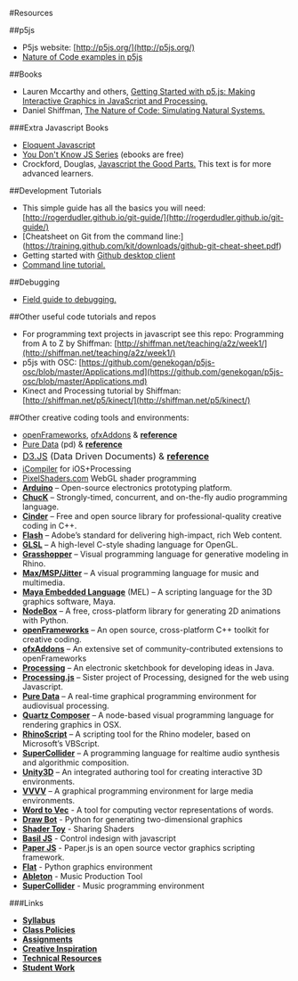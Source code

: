 
#Resources

##p5js

* P5js website: [http://p5js.org/](http://p5js.org/)
* [Nature of Code examples in p5js](https://github.com/shiffman/The-Nature-of-Code-Examples-p5.js)

##Books

* Lauren Mccarthy and others, [Getting Started with p5.js: Making Interactive Graphics in JavaScript and Processing.](http://www.amazon.com/Getting-Started-p5-js-Interactive-JavaScript/dp/1457186772)
* Daniel Shiffman, [The Nature of Code: Simulating Natural Systems.](http://natureofcode.com/)

###Extra Javascript Books

* <a href="http://eloquentjavascript.net/">Eloquent Javascript </a>
* <a href="https://github.com/getify/You-Dont-Know-JS">You Don't Know JS Series</a> (ebooks are free)
* Crockford, Douglas, <a href="http://bdcampbell.net/javascript/book/javascript_the_good_parts.pdf">Javascript the Good Parts.</a> This text is for more advanced learners.

##Development Tutorials
* This simple guide has all the basics you will need: [http://rogerdudler.github.io/git-guide/](http://rogerdudler.github.io/git-guide/)
* [Cheatsheet on Git from the command line:]
(https://training.github.com/kit/downloads/github-git-cheat-sheet.pdf)
* Getting started with [Github desktop client](https://help.github.com/desktop/guides/getting-started/)
* [Command line tutorial.](http://cli.learncodethehardway.org/book/)


##Debugging

* <a href="http://p5js.org/tutorials/debugging/">Field guide to debugging. </a>


##Other useful code tutorials and repos

* For programming text projects in javascript see this repo: Programming from A to Z by Shiffman: [http://shiffman.net/teaching/a2z/week1/](http://shiffman.net/teaching/a2z/week1/)
* p5js with OSC: [https://github.com/genekogan/p5js-osc/blob/master/Applications.md](https://github.com/genekogan/p5js-osc/blob/master/Applications.md)
* Kinect and Processing tutorial by Shiffman: [http://shiffman.net/p5/kinect/](http://shiffman.net/p5/kinect/)

##Other creative coding tools and environments:

<ul>
<li><a href="http://www.openframeworks.cc/">openFrameworks</a>, <a href="http://ofxaddons.com/" target="_blank">ofxAddons</a> &amp; <strong><a href="http://www.openframeworks.cc/documentation/">reference</a></strong></li>
<li><a href="http://puredata.info/" target="_blank">Pure Data</a> (pd) &amp; <strong></strong><strong><a href="http://puredata.info/docs" target="_blank">reference</a> </strong></li>
<li><strong></strong><strong></strong><a style="line-height: 1.714285714; font-size: 1rem;" href="http://d3js.org/" target="_blank">D3.JS</a><span style="line-height: 1.714285714; font-size: 1rem;"> (Data Driven Documents) &amp; </span><strong style="line-height: 1.714285714; font-size: 1rem;"><a style="line-height: 1.714285714; font-size: 1rem;" href="https://github.com/mbostock/d3/wiki" target="_blank">reference</a> </strong></li>
<li><a href="https://itunes.apple.com/de/app/processing/id648955851?l=en&amp;mt=8" target="_blank">iCompiler</a> for iOS+Processing</li>
<li><a href="http://pixelshaders.com/" target="_blank">PixelShaders.com</a> WebGL shader programming</li>
<li><strong><a href="http://www.arduino.cc/" target="_blank">Arduino</a></strong> – Open-source electronics prototyping platform.</li>
<li><strong><a href="http://chuck.cs.princeton.edu/" target="_blank">ChucK</a></strong> – Strongly-timed, concurrent, and on-the-fly audio programming language.</li>
<li><strong><a href="http://libcinder.org" target="_blank">Cinder</a></strong> – Free and open source library for professional-quality creative coding in C++.</li>
<li><strong><a href="http://www.adobe.com/FlashProfessional" target="_blank">Flash</a></strong> – Adobe’s standard for delivering high-impact, rich Web content.</li>
<li><strong><a href="http://www.opengl.org/documentation/glsl/" target="_blank">GLSL</a></strong> – A high-level C-style shading language for OpenGL.</li>
<li><strong><a href="http://www.grasshopper3d.com/" target="_blank">Grasshopper</a></strong> – Visual programming language for generative modeling in Rhino.</li>
<li><strong><a href="http://cycling74.com/" target="_blank">Max/MSP/Jitter</a></strong> – A visual programming language for music and multimedia.</li>
<li><strong><a href="http://www.kevinwafer.com/melscripting/index.html" target="_blank">Maya Embedded Language</a></strong> (MEL) – A scripting language for the 3D graphics software, Maya.</li>
<li><strong><a href="http://nodebox.net/code/index.php/Home" target="_blank">NodeBox</a></strong> – A free, cross-platform library for generating 2D animations with Python.</li>
<li><strong><a href="http://www.openframeworks.cc/" target="_blank">openFrameworks</a></strong>  – An open source, cross-platform C++ toolkit for creative coding.</li>
<li><strong><a href="http://ofxaddons.com/" target="_blank">ofxAddons</a></strong> – An extensive set of community-contributed extensions to openFrameworks</li>
<li><strong><a href="http://processing.org/" target="_blank">Processing</a></strong> – An electronic sketchbook for developing ideas in Java.</li>
<li><strong><a href="http://processingjs.org/" target="_blank">Processing.js</a></strong> – Sister project of Processing, designed for the web using Javascript.</li>
<li><strong><a href="http://puredata.info/" target="_blank">Pure Data</a></strong> – A real-time graphical programming environment for audiovisual processing.</li>
<li><strong><a href="http://developer.apple.com/library/mac/#documentation/graphicsimaging/conceptual/quartzcomposer/qc_intro/qc_intro.html" target="_blank">Quartz Composer</a></strong> – A node-based visual programming language for rendering graphics in OSX.</li>
<li><strong><a href="http://www.rhinoscript.org/" target="_blank">RhinoScript</a></strong> – A scripting tool for the Rhino modeler, based on Microsoft’s VBScript.</li>
<li><strong><a href="http://supercollider.sourceforge.net/" target="_blank">SuperCollider</a></strong> – A programming language for realtime audio synthesis and algorithmic composition.</li>
<li><strong><a href="http://unity3d.com/" target="_blank">Unity3D</a></strong> – An integrated authoring tool for creating interactive 3D environments.</li>
<li><strong><a href="http://vvvv.org/" target="_blank">VVVV</a></strong> – A graphical programming environment for large media environments.</li>
<li><strong><a href= "https://code.google.com/p/word2vec/">Word to Vec</a></strong> - A tool for computing vector representations of words.</li>
<li><strong><a href= "http://drawbot.readthedocs.org/en/latest/">Draw Bot</a></strong> - Python for generating two-dimensional graphics</li>
<li><strong><a href= "https://www.shadertoy.com/">Shader Toy</a></strong> - Sharing Shaders</li>
<li><strong><a href= "http://basiljs.ch/about/">Basil JS</a></strong> - Control indesign with javascript</li>
<li><strong><a href= "http://paperjs.org/">Paper JS</a></strong> - Paper.js is an open source vector graphics scripting framework.</li>
<li><strong><a href= "http://xxyxyz.org/flat/">Flat</a></strong> - Python graphics environment</li>
<li><strong><a href= "https://www.ableton.com/en/">Ableton</a></strong> - Music Production Tool</li>
<li><strong><a href= "http://supercollider.github.io/">SuperCollider</a></strong> - Music programming environment</li>

</ul>


###Links
* **[Syllabus](https://github.com/tegacodes/Drawing-Seeing-Moving-with-Code/blob/master/README.md)**
* **[Class Policies](https://github.com/tegacodes/Drawing-Seeing-Moving-with-Code/blob/master/docs/policies.md)**  
* **[Assignments](https://github.com/tegacodes/Drawing-Seeing-Moving-with-Code/blob/master/docs/deliverables.md)**  
* **[Creative Inspiration](https://github.com/tegacodes/Drawing-Seeing-Moving-with-Code/blob/master/docs/research.md)**  
* **[Technical Resources](https://github.com/tegacodes/Drawing-Seeing-Moving-with-Code/blob/master/docs/resources.md)**
* **[Student Work](http://tegacodes.github.io/Drawing-Seeing-Moving-with-Code/)**

